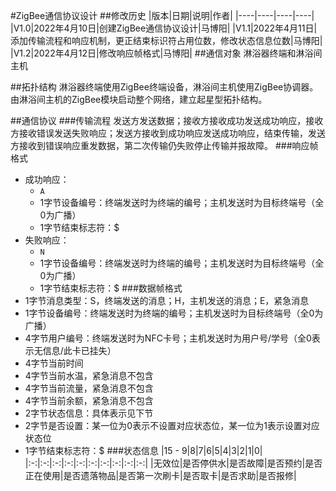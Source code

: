 #ZigBee通信协议设计
##修改历史
|版本|日期|说明|作者|
|----|----|----|----|
|V1.0|2022年4月10日|创建ZigBee通信协议设计|马博阳|
|V1.1|2022年4月11日|添加传输流程和响应机制，更正结束标识符占用位数，修改状态信息位数|马博阳|
|V1.2|2022年4月12日|修改响应帧格式|马博阳|
##通信对象
淋浴器终端和淋浴间主机

##拓扑结构
淋浴器终端使用ZigBee终端设备，淋浴间主机使用ZigBee协调器。由淋浴间主机的ZigBee模块启动整个网络，建立起星型拓扑结构。

##通信协议
###传输流程
发送方发送数据；接收方接收成功发送成功响应，接收方接收错误发送失败响应；发送方接收到成功响应发送成功响应，结束传输，发送方接收到错误响应重发数据，第二次传输仍失败停止传输并报故障。
###响应帧格式
- 成功响应：
    - `A`
    - 1字节设备编号：终端发送时为终端的编号；主机发送时为目标终端号（全0为广播）
    - 1字节结束标志符：$
- 失败响应：
    - `N`
    - 1字节设备编号：终端发送时为终端的编号；主机发送时为目标终端号（全0为广播）
    - 1字节结束标志符：$
###数据帧格式
- 1字节消息类型：S，终端发送的消息；H，主机发送的消息；E，紧急消息
- 1字节设备编号：终端发送时为终端的编号；主机发送时为目标终端号（全0为广播）
- 4字节用户编号：终端发送时为NFC卡号；主机发送时为用户号/学号（全0表示无信息/此卡已挂失）
- 4字节当前时间
- 4字节当前水温，紧急消息不包含
- 4字节当前流量，紧急消息不包含
- 4字节当前余额，紧急消息不包含
- 2字节状态信息：具体表示见下节
- 2字节是否设置：某一位为0表示不设置对应状态位，某一位为1表示设置对应状态位
- 1字节结束标志符：$
###状态信息
|15 - 9|8|7|6|5|4|3|2|1|0|
|:-:|:-:|:-:|:-:|:-:|:-:|:-:|:-:|:-:|:-:|
|无效位|是否停供水|是否故障|是否预约|是否正在使用|是否遗落物品|是否第一次刷卡|是否取卡|是否求助|是否报修|
